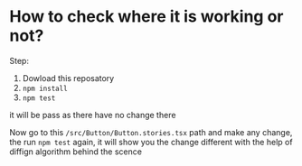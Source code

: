 # How to check where it is working or not?

Step:
1. Dowload this reposatory 
2. `npm install`
3. `npm test`

it will be pass as there have no change there 

Now go to this `/src/Button/Button.stories.tsx` path and make any change, the run `npm test` again, it will show you the change different with the help of diffign algorithm behind the scence
